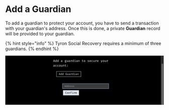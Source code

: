# Add a Guardian

To add a guardian to protect your account, you have to send a transaction with your guardian's address. Once this is done, a private **Guardian** record will be provided to your guardian.

{% hint style="info" %}
Tyron Social Recovery requires a minimum of three guardians.
{% endhint %}

![](./add-guardian-image.png)
